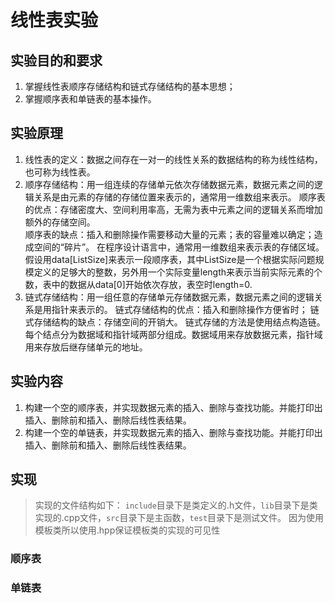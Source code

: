 # 线性表实验

## 实验目的和要求
1. 掌握线性表顺序存储结构和链式存储结构的基本思想；
2. 掌握顺序表和单链表的基本操作。


## 实验原理
1.	线性表的定义：数据之间存在一对一的线性关系的数据结构的称为线性结构，也可称为线性表。  
2.	顺序存储结构：用一组连续的存储单元依次存储数据元素，数据元素之间的逻辑关系是由元素的存储的存储位置来表示的，通常用一维数组来表示。
    顺序表的优点：存储密度大、空间利用率高，无需为表中元素之间的逻辑关系而增加额外的存储空间。  
    顺序表的缺点：插入和删除操作需要移动大量的元素；表的容量难以确定；造成空间的“碎片”。
    在程序设计语言中，通常用一维数组来表示表的存储区域。假设用data[ListSize]来表示一段顺序表，其中ListSize是一个根据实际问题规模定义的足够大的整数，另外用一个实际变量length来表示当前实际元素的个数，表中的数据从data[0]开始依次存放，表空时length=0.  
3.	链式存储结构：用一组任意的存储单元存储数据元素，数据元素之间的逻辑关系是用指针来表示的。
    链式存储结构的优点：插入和删除操作方便省时；
    链式存储结构的缺点：存储空间的开销大。
    链式存储的方法是使用结点构造链。每个结点分为数据域和指针域两部分组成。数据域用来存放数据元素，指针域用来存放后继存储单元的地址。


## 实验内容
1. 构建一个空的顺序表，并实现数据元素的插入、删除与查找功能。并能打印出插入、删除前和插入、删除后线性表结果。
2. 构建一个空的单链表，并实现数据元素的插入、删除与查找功能。并能打印出插入、删除前和插入、删除后线性表结果。 

## 实现
> 实现的文件结构如下： `include`目录下是类定义的.h文件，`lib`目录下是类实现的.cpp文件，`src`目录下是主函数，`test`目录下是测试文件。
> 因为使用模板类所以使用.hpp保证模板类的实现的可见性

### 顺序表

### 单链表
